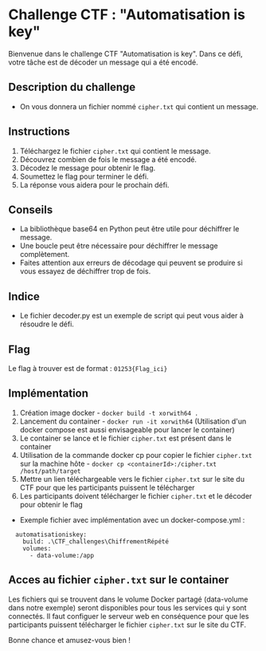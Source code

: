 # Challenge CTF : "Automatisation is key"

Bienvenue dans le challenge CTF "Automatisation is key". Dans ce défi, votre tâche est de décoder un message qui a été encodé.


## Description du challenge

- On vous donnera un fichier nommé `cipher.txt` qui contient un message.


## Instructions

1. Téléchargez le fichier `cipher.txt` qui contient le message.
2. Découvrez combien de fois le message a été encodé.
3. Décodez le message pour obtenir le flag.
4. Soumettez le flag pour terminer le défi.
5. La réponse vous aidera pour le prochain défi.

## Conseils

- La bibliothèque base64 en Python peut être utile pour déchiffrer le message.
- Une boucle peut être nécessaire pour déchiffrer le message complètement.
- Faites attention aux erreurs de décodage qui peuvent se produire si vous essayez de déchiffrer trop de fois.


## Indice 

- Le fichier decoder.py est un exemple de script qui peut vous aider à résoudre le défi.

## Flag

Le flag à trouver est de format : `01253{Flag_ici}`

## Implémentation
1. Création image docker - `docker build -t xorwith64 .`
2. Lancement du container - `docker run -it xorwith64`
(Utilisation d'un docker compose est aussi envisageable pour lancer le container)
3. Le container se lance et le fichier `cipher.txt` est présent dans le container 
4. Utilisation de la commande docker cp pour copier le fichier `cipher.txt` sur la machine hôte - `docker cp <containerId>:/cipher.txt /host/path/target`
5. Mettre un lien téléchargeable vers le fichier `cipher.txt` sur le site du CTF pour que les participants puissent le télécharger
6. Les participants doivent télécharger le fichier `cipher.txt` et le décoder pour obtenir le flag

- Exemple fichier avec implémentation avec un docker-compose.yml :
```
  automatisationiskey:
    build: .\CTF_challenges\ChiffrementRépété
    volumes:
      - data-volume:/app
```
## Acces au fichier `cipher.txt` sur le container
Les fichiers qui se trouvent dans le volume Docker partagé (data-volume dans notre exemple) seront disponibles pour tous les services qui y sont connectés.
Il faut configuer le serveur web en conséquence pour que les participants puissent télécharger le fichier `cipher.txt` sur le site du CTF. 


Bonne chance et amusez-vous bien !
